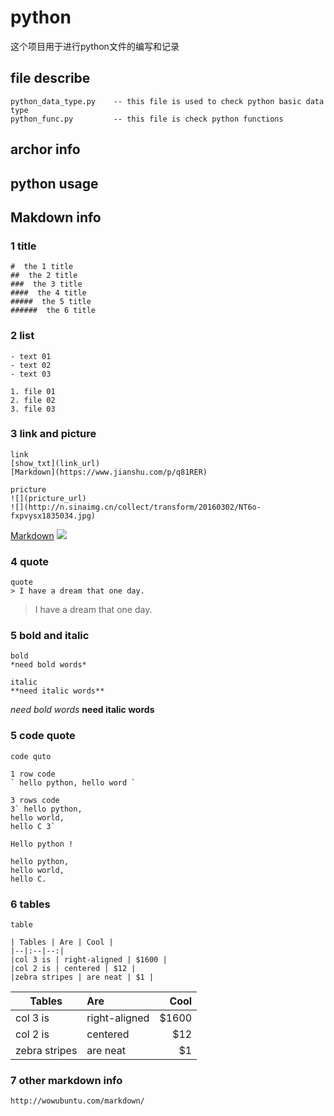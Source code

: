 # python

这个项目用于进行python文件的编写和记录

## file describe
```
python_data_type.py    -- this file is used to check python basic data type
python_func.py         -- this file is check python functions
```

## archor info

## python usage

## Makdown info

### 1 title
```
#  the 1 title
##  the 2 title
###  the 3 title
####  the 4 title
#####  the 5 title
######  the 6 title
```
### 2 list 
```
- text 01
- text 02
- text 03

1. file 01
2. file 02
3. file 03
```
### 3 link and picture
```
link
[show_txt](link_url)
[Markdown](https://www.jianshu.com/p/q81RER)

pricture
![](pricture_url)
![](http://n.sinaimg.cn/collect/transform/20160302/NT6o-fxpvysx1835034.jpg)
```

[Markdown](https://www.jianshu.com/p/q81RER)
![](http://n.sinaimg.cn/collect/transform/20160302/NT6o-fxpvysx1835034.jpg)

### 4 quote
```
quote
> I have a dream that one day.
```
> I have a dream that one day.

### 5 bold and italic
```
bold
*need bold words*

italic
**need italic words**

```
*need bold words*
**need italic words**

### 5 code quote
```
code quto

1 row code
` hello python, hello word `

3 rows code
3` hello python,
hello world,
hello C 3`

```
`Hello python !	`
```
hello python,
hello world,
hello C.
```
### 6 tables
```
table

| Tables | Are | Cool |
|--|:--|--:|
|col 3 is | right-aligned | $1600 |
|col 2 is | centered | $12 |
|zebra stripes | are neat | $1 |
```

| Tables | Are | Cool |
|--|:--|--:|
|col 3 is | right-aligned | $1600 | 
|col 2 is | centered | $12 |
|zebra stripes | are neat | $1 |

###  7 other markdown info
```
http://wowubuntu.com/markdown/
```

